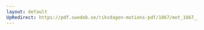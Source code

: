 ```yaml
---
layout: default
UpRedirect: https://pdf.swedeb.se/riksdagen-motions-pdf/1867/mot_1867__fk__00040/mot_1867__fk__00040_001.pdf
---
```

